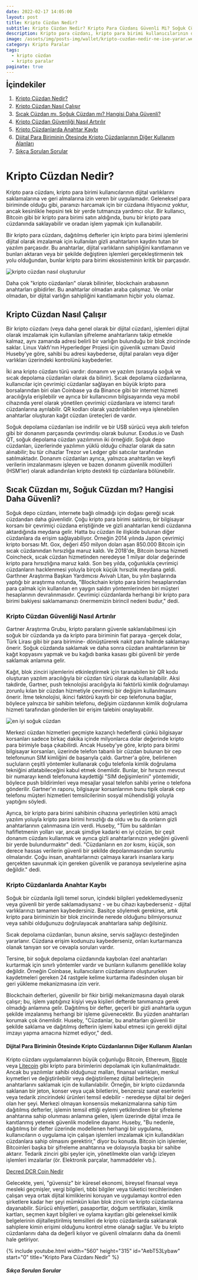 ```yaml
---
date: 2022-02-17 14:05:00
layout: post
title: Kripto Cüzdan Nedir?
subtitle: Kripto Cüzdan Nedir? Kripto Para Cüzdanı Güvenli Mi? Soğuk Cüzdan Nedir?
description: Kripto para cüzdanı, kripto para birimi kullanıcılarının dijital varlıklarını saklamalarına ve geri almalarına izin veren bir uygulamadır.
image: /assets/img/posts-img/wallet/kripto-cuzdan-nedir-ne-ise-yarar.webp
category: Kripto Paralar
tags:
  - kripto cüzdan
  - kripto paralar
paginate: true
---
```

<b style="text-align:center; font-size: 150%;">İçindekiler</b>
<ol style="margin: 0;">
	<li style="padding: 2px;"><a href="#1">Kripto Cüzdan Nedir?</a></li>
	<li style="padding: 2px;"><a href="#2">Kripto Cüzdan Nasıl Çalışır</a></li>
	<li style="padding: 2px;"><a href="#3">Sıcak Cüzdan mı, Soğuk Cüzdan mı? Hangisi Daha Güvenli?</a></li>
	<li style="padding: 2px;"><a href="#4">Kripto Cüzdan Güvenliği Nasıl Artırılır</a></li>
	<li style="padding: 2px;"><a href="#5">Kripto Cüzdanlarda Anahtar Kaybı</a></li>
	<li style="padding: 2px;"><a href="#6">Dijital Para Biriminin Ötesinde Kripto Cüzdanlarının Diğer Kullanım Alanları</a></li>
	<li style="padding: 2px;"><a href="#7">Sıkça Sorulan Sorular</a></li>
</ol>
<h1 id="1">Kripto Cüzdan Nedir?</h1>
<p>
Kripto para cüzdanı, kripto para birimi kullanıcılarının dijital varlıklarını
saklamalarına ve geri almalarına izin veren bir uygulamadır. Geleneksel para
biriminde olduğu gibi, paranızı harcamak için bir cüzdana ihtiyacınız yoktur,
ancak kesinlikle hepsini tek bir yerde tutmanıza yardımcı olur. Bir kullanıcı,
Bitcoin gibi bir kripto para birimi satın aldığında, bunu bir kripto para
cüzdanında saklayabilir ve oradan işlem yapmak için kullanabilir.
</p>
<p>
Bir kripto para cüzdanı, dağıtılmış defterler için kripto para birimi
işlemlerini dijital olarak imzalamak için kullanılan gizli anahtarların kaydını
tutan bir yazılım parçasıdır. Bu anahtarlar, dijital varlıkların sahipliğini
kanıtlamanın ve bunları aktaran veya bir şekilde değiştiren işlemleri
gerçekleştirmenin tek yolu olduğundan, bunlar kripto para birimi ekosisteminin
kritik bir parçasıdır.
</p>
<picture>
  <source media="(min-width: 650px" srcset="/assets/img/posts-img/wallet/en-güvenli.webp">
  <img src="/assets/img/posts-img/wallet/kripto-cuzdan.webp" alt="kripto cüzdan nasıl oluşturulur" style="width:auto;">
</picture>
<p>
Daha çok "kripto cüzdanları" olarak bilinirler, blockchain arabasının
anahtarları gibidirler. Bu anahtarlar olmadan araba çalışmaz. Ve onlar olmadan,
bir dijital varlığın sahipliğini kanıtlamanın hiçbir yolu olamaz.
</p>
<h2 id="2">Kripto Cüzdan Nasıl Çalışır</h2>
<p>
Bir kripto cüzdanı (veya daha genel olarak bir dijital cüzdan), işlemleri
dijital olarak imzalamak için kullanılan şifreleme anahtarlarını takip etmekle
kalmaz, aynı zamanda adresi belirli bir varlığın bulunduğu bir blok zincirinde
saklar. Linux Vakfı'nın Hyperledger Projesi için güvenlik uzmanı David Huseby'ye
göre, sahibi bu adresi kaybederse, dijital paraları veya diğer varlıkları
üzerindeki kontrolünü kaybederler.
</p>
<p>
İki ana kripto cüzdanı türü vardır: donanım ve yazılım (sırasıyla soğuk ve sıcak
depolama cüzdanları olarak da bilinir). Sıcak depolama cüzdanlarına,
kullanıcılar için çevrimiçi cüzdanlar sağlayan en büyük kripto para
borsalarından biri olan Coinbase ya da Binance gibi bir internet hizmeti
aracılığıyla erişilebilir ve ayrıca bir kullanıcının bilgisayarında veya mobil
cihazında yerel olarak yönetilen çevrimiçi cüzdanlara ve istemci tarafı
cüzdanlarına ayrılabilir. QR kodları olarak yazdırılabilen veya işlenebilen
anahtarlar oluşturan kağıt cüzdan üreteçleri de vardır.
</p>
<p>
Soğuk depolama cüzdanları ise indirilir ve bir USB sürücü veya akıllı telefon
gibi bir donanım parçasında çevrimdışı olarak bulunur. Exodus.io ve Dash QT,
soğuk depolama cüzdan yazılımının iki örneğidir. Soğuk depo cüzdanları,
üzerlerinde yazılımın yüklü olduğu cihazlar olarak da satın alınabilir; bu tür
cihazlar Trezor ve Ledger gibi satıcılar tarafından satılmaktadır. Donanım
cüzdanları ayrıca, yalnızca anahtarları ve keyfi verilerin imzalanmasını işleyen
ve bazen donanım güvenlik modülleri (HSM'ler) olarak adlandırılan kripto
destekli tip cüzdanlara bölünebilir.
</p>
<h2 id="3">Sıcak Cüzdan mı, Soğuk Cüzdan mı? Hangisi Daha Güvenli?</h2>
<p>
Soğuk depo cüzdanı, internete bağlı olmadığı için doğası gereği sıcak cüzdandan
daha güvenlidir. Çoğu kripto para birimi saldırısı, bir bilgisayar korsanı bir
çevrimiçi cüzdana eriştiğinde ve gizli anahtarları kendi cüzdanına aktardığında
meydana gelir. Hatta bu cüzdan ile ilişkide bulunan diğer cüzdanlara da erişim
sağlayabiliyor. Örneğin 2014 yılında Japon çevrimiçi kripto borsası Mt. Gox,
değeri 450 milyon doları aşan 850.000 Bitcoin için sıcak cüzdanından hırsızlığa
maruz kaldı. Ve 2018'de, Bitcoin borsa hizmeti Coincheck, sıcak cüzdan
hizmetinden neredeyse 1 milyar dolar değerinde kripto para hırsızlığına maruz
kaldı. Son beş yılda, çoğunlukla çevrimiçi cüzdanların hacklenmesi yoluyla
birçok küçük hırsızlık meydana geldi. Garthner Araştırma Başkan Yardımcısı
Avivah Litan, bu yılın başlarında yaptığı bir araştırma notunda, "Blockchain
kripto para birimi hesaplarından para çalmak için kullanılan en yaygın saldırı
yöntemlerinden biri müşteri hesaplarının devralınmasıdır. Çevrimiçi cüzdanlarda
herhangi bir kripto para birimi bakiyesi saklamamanızı önermemizin birincil
nedeni budur," dedi.
</p>
<h3 id="4">Kripto Cüzdan Güvenliği Nasıl Artırılır</h3>
<p>
Gartner Araştırma Grubu, kripto paraların güvenle saklanılabilmesi için soğuk
bir cüzdanda ya da kripto para biriminin fiat paraya -gerçek dolar, Türk Lirası
gibi bir para birimine- dönüştürerek nakit para halinde saklamayı önerir. Soğuk
cüzdanda saklamak ve daha sonra cüzdan anahtarlarının bir kağıt kopyasını yapmak
ve bu kağıdı banka kasası gibi güvenli bir yerde saklamak anlamına gelir.
</p>
<p>
Kağıt, blok zinciri işlemlerini etkinleştirmek için taranabilen bir QR kodu
oluşturan yazılım aracılığıyla bir cüzdan türü olarak da kullanılabilir. Aksi
takdirde, Gartner, push teknolojisi aracılığıyla iki faktörlü kimlik doğrulamayı
zorunlu kılan bir cüzdan hizmetiyle çevrimiçi bir değişim kullanılmasını önerir.
İtme teknolojisi, ikinci faktörü kayıtlı bir cep telefonuna bağlar, böylece
yalnızca bir sahibin telefonu, değişim cüzdanının kimlik doğrulama hizmeti
tarafından gönderilen bir erişim talebini onaylayabilir.
</p>
<picture>
  <source media="(min-width: 650px" srcset="/assets/img/posts-img/wallet/kripto-para-soguk-cuzdan.webp">
  <img src="/assets/img/posts-img/wallet/kripto-para-cuzdan.webp" alt="en iyi soğuk cüzdan" style="width:auto;">
</picture>
<p>
Merkezi cüzdan hizmetleri geçmişte kazançlı hedeflerdi çünkü bilgisayar
korsanları sadece birkaç dakika içinde milyonlarca dolar değerinde kripto para
birimiyle başa çıkabilirdi. Ancak Huseby'ye göre, kripto para birimi bilgisayar
korsanları, üzerinde telefon tabanlı bir cüzdan bulunan bir cep telefonunun SIM
kimliğini de başarıyla çaldı. Gartner'a göre, belirlenen suçluların çeşitli
yöntemler kullanarak çoğu telefonla kimlik doğrulama tekniğini atlatabileceğini
kabul etmek önemlidir. Bunlar, bir hırsızın mevcut bir numarayı kendi telefonuna
kaydettiği "SIM değişimlerini" yöntemidir, böylece push bildirimleri veya
mesajlar yasal telefon sahibi yerine o telefona gönderilir. Gartner'ın raporu,
bilgisayar korsanlarının bunu tipik olarak cep telefonu müşteri hizmetleri
temsilcilerinin sosyal mühendisliği yoluyla yaptığını söyledi.
</p>
<p>
Ayrıca, bir kripto para birimi sahibinin cihazına yerleştirilen kötü amaçlı
yazılım yoluyla kripto para birimi hırsızlığı da oldu ve bu da onların gizli
anahtarlarının çalınmasına izin verdi. Huseby, "Tüm bu saldırıları hafifletmenin
yolları var, ancak şimdiye kadarki en iyi çözüm, bir çeşit donanım cüzdanı
kullanmak ve ayrıca gizli anahtarlarınızın yedeğini güvenli bir yerde
bulundurmaktır" dedi. "Cüzdanların en zor kısmı, küçük, son derece hassas
verilerin güvenli bir şekilde depolanmasından sorumlu olmalarıdır. Çoğu insan,
anahtarlarınızı çalmaya kararlı insanlara karşı gerçekten savunmak için gereken
güvenlik ve paranoya seviyelerine aşina değildir." dedi.
</p>
<h3 id="5">Kripto Cüzdanlarda Anahtar Kaybı</h3>
<p>
Soğuk bir cüzdanla ilgili temel sorun, içindeki bilgileri yedeklemediyseniz veya
güvenli bir yerde saklamadıysanız - ve bu cihazı kaybederseniz - dijital
varlıklarınızı tamamen kaybedersiniz. Basitçe söylemek gerekirse, artık kripto
para biriminizin bir blok zincirinde nerede olduğunu bilmiyorsunuz veya sahibi
olduğunuzu doğrulayacak anahtarlara sahip değilsiniz.
</p>
<p>
Sıcak depolama cüzdanları, bunun aksine, servis sağlayıcı desteğinden
yararlanır. Cüzdana erişim kodunuzu kaybederseniz, onları kurtarmanıza olanak
tanıyan sor ve cevapla soruları vardır.
</p>
<p>
Tersine, bir soğuk depolama cüzdanında kaybolan özel anahtarları kurtarmak için
sınırlı yöntemler vardır ve bunların kullanımı genellikle kolay değildir.
Örneğin Coinbase, kullanıcıların cüzdanlarını oluştururken kaydetmeleri gereken
24 rastgele kelime kurtarma ifadesinden oluşan bir geri yükleme mekanizmasına
izin verir.
</p>
<p>
Blockchain defterleri, güvenilir bir fikir birliği mekanizmasına dayalı olarak
çalışır; bu, işlem yaptığınız kişiyi veya kişileri defterde tanımanıza gerek
olmadığı anlamına gelir. Dağıtılmış bir defter, geçerli bir gizli anahtarla
uygun şekilde imzalanmış herhangi bir işleme güvenecektir. Bu yüzden anahtarları
korumak çok önemlidir. Huseby, "Cüzdanlar, bu anahtarları güvenli bir şekilde
saklama ve dağıtılmış defterin işlemi kabul etmesi için gerekli dijital imzayı
yapma amacına hizmet ediyor," dedi.
</p>
<h4 id="6">Dijital Para Biriminin Ötesinde Kripto Cüzdanlarının Diğer Kullanım Alanları
</h4>
<p>
Kripto cüzdanı uygulamalarının büyük çoğunluğu Bitcoin, Ethereum, <a href="https://kripto.istanbul/ripple-xrp-nedir/" title="ripple Nedir?" target="_blank">Ripple</a> veya <a href="https://kripto.istanbul/litecoin-ltc-nedir/" title="litecoin Nedir?" target="_blank">Litecoin</a> gibi kripto para birimlerini depolamak için kullanılmaktadır. Ancak bu yazılımlar  sahibi olduğunuz malları, finansal varlıkları, menkul kıymetleri ve
değiştirilebilir veya değiştirilemez dijital belirteçlerin anahtarlarını
saklamak için de kullanılabilir. Örneğin, bir kripto cüzdanında saklanan bir
jeton, konser veya uçak biletlerini, benzersiz sanat eserlerini veya tedarik
zincirindeki ürünleri temsil edebilir - neredeyse dijital bir değeri olan her
şeyi. Merkezi olmayan konsensüs mekanizmalarına sahip tüm dağıtılmış defterler,
işlemin temsil ettiği eylemi yetkilendiren bir şifreleme anahtarına sahip
olunması anlamına gelen, işlem üzerinde dijital imza ile kanıtlanmış yetenek
güvenlik modeline dayanır. Huseby, "Bu nedenle, dağıtılmış bir defter üzerinde
modellenen herhangi bir uygulama, kullanıcıların o uygulama için çalışan
işlemleri imzalamak için kullandıkları cüzdanlara sahip olmasını gerektirir,"
diyor bu konuda. Bitcoin için işlemler, Bitcoinleri başka bir şifreleme
anahtarına ve dolayısıyla başka bir sahibe aktarır. Tedarik zinciri gibi şeyler
için, yönetilmekte olan varlığı izleyen işlemleri imzalarlar (ör. Elektronik
parçalar, hammaddeler vb.).
</p>
<p><a href="https://kripto.istanbul/decred-dcr-nedir/" title="decred Nedir?" target="_blank">Decred DCR Coin Nedir</a>
</p>
<p>
Gelecekte, yeni, "güvensiz" bir küresel ekonomi, bireysel finansal veya mesleki
geçmişler, vergi bilgileri, tıbbi bilgiler veya tüketici tercihlerinden çalışan
veya ortak dijital kimliklerini koruyan ve uygulamayı kontrol eden şirketlere
kadar her şeyi mümkün kılan blok zinciri ve kripto cüzdanlarına dayanabilir.
Sürücü ehliyetleri, pasaportlar, doğum sertifikaları, kimlik kartları, seçmen
kayıt bilgileri ve oylama kayıtları gibi geleneksel kimlik belgelerinin
dijitalleştirilmiş temsilleri de kripto cüzdanlarda saklanarak sahiplere kimin
erişimi olduğunu kontrol etme olanağı sağlar. Ve bu kripto cüzdanlarını daha da
değerli kılıyor ve güvenli olmalarını daha da önemli hale getiriyor.
</p>
{% include youtube.html width="560" height="315" id="AebT53Lybaw" start="0" title="Kripto Para Cüzdanı Nedir" %}
<h5 id="7">Sıkça Sorulan Sorular</h5>
